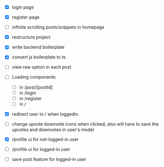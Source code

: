 - [x] login page
- [x] register page
- [ ] infinite scrolling posts/snippets in homepage
- [x] restructure project
- [x] write backend boilerplate
- [x] convert js boilerplate to ts
- [ ] view raw option in each post
- [ ] Loading components

  - [ ] in /post/[postId]
  - [ ] in /login
  - [ ] in /register
  - [ ] in /

- [x] redirect user to / when loggedin
- [ ] change upvote downvote icons when clicked, also will have to save the upvotes and downvotes in user's model
- [x] /profile ui for not-logged-in user
- [ ] /profile ui for logged-in user
- [ ] save post feature for logged-in user
